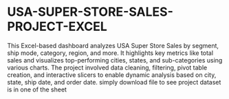 # USA-SUPER-STORE-SALES-PROJECT-EXCEL
This Excel-based dashboard analyzes USA Super Store Sales by segment, ship mode, category, region, and more. It highlights key metrics like total sales and visualizes top-performing cities, states, and sub-categories using various charts. The project involved data cleaning, filtering, pivot table creation, and interactive slicers to enable dynamic analysis based on city, state, ship date, and order date.
simply download file to see project
dataset is in one of the sheet 
